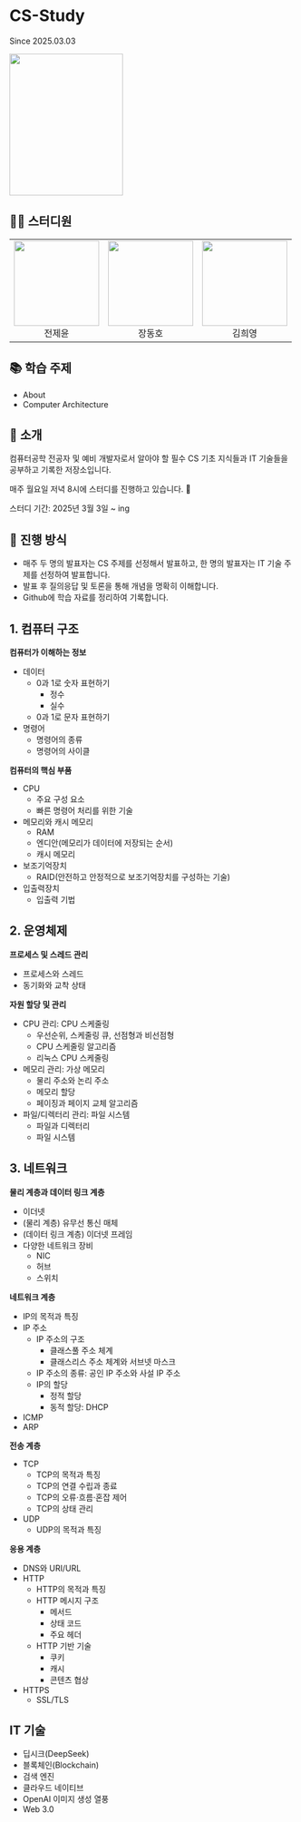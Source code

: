 # CS-Study

Since 2025.03.03

<img src="https://contents.kyobobook.co.kr/sih/fit-in/458x0/pdt/9791169212540.jpg" width="200" height="250"/>

## 👨‍💻 스터디원

<table style="border: none;">
  <tr>
    <td align="center" style="border: none;"><img src="https://github.com/user-attachments/assets/586301db-73c1-4220-af97-7927968cbede" width="150" height="150"/><br/>전제윤</td>
    <td align="center" style="border: none;"><img src="https://github.com/user-attachments/assets/8229218f-ebde-47a8-bf73-14ece4efe787" width="150" height="150"/><br/>장동호</td>
    <td align="center" style="border: none;"><img src="https://github.com/user-attachments/assets/b742962b-fd33-492e-86a5-7e0529f14501" width="150" height="150"/><br/>김희영</td>
</table>

## 📚 학습 주제

- About
- Computer Architecture

## 📖 소개

컴퓨터공학 전공자 및 예비 개발자로서 알아야 할 필수 CS 기초 지식들과 IT 기술들을 공부하고 기록한 저장소입니다.

매주 월요일 저녁 8시에 스터디를 진행하고 있습니다. 🌙

스터디 기간: 2025년 3월 3일 ~ ing

## 📝 진행 방식

- 매주 두 명의 발표자는 CS 주제를 선정해서 발표하고, 한 명의 발표자는 IT 기술 주제를 선정하여 발표합니다.
- 발표 후 질의응답 및 토론을 통해 개념을 명확히 이해합니다.
- Github에 학습 자료를 정리하여 기록합니다.

## 1. 컴퓨터 구조

**컴퓨터가 이해하는 정보**

- 데이터
  - 0과 1로 숫자 표현하기
    - 정수
    - 실수
  - 0과 1로 문자 표현하기
- 명령어
  - 명령어의 종류
  - 명령어의 사이클

**컴퓨터의 핵심 부품**

- CPU
  - 주요 구성 요소
  - 빠른 명령어 처리를 위한 기술
- 메모리와 캐시 메모리
  - RAM
  - 엔디안(메모리가 데이터에 저장되는 순서)
  - 캐시 메모리
- 보조기억장치
  - RAID(안전하고 안정적으로 보조기억장치를 구성하는 기술)
- 입출력장치
  - 입출력 기법

## 2. 운영체제

**프로세스 및 스레드 관리**

- 프로세스와 스레드
- 동기화와 교착 상태

**자원 할당 및 관리**

- CPU 관리: CPU 스케줄링
  - 우선순위, 스케줄링 큐, 선점형과 비선점형
  - CPU 스케줄링 알고리즘
  - 리눅스 CPU 스케줄링
- 메모리 관리: 가상 메모리
  - 물리 주소와 논리 주소
  - 메모리 할당
  - 페이징과 페이지 교체 알고리즘
- 파일/디렉터리 관리: 파일 시스템
  - 파일과 디렉터리
  - 파일 시스템

## 3. 네트워크

**물리 계층과 데이터 링크 계층**

- 이더넷
- (물리 계층) 유무선 통신 매체
- (데이터 링크 계층) 이더넷 프레임
- 다양한 네트워크 장비
  - NIC
  - 허브
  - 스위치

**네트워크 계층**

- IP의 목적과 특징
- IP 주소
  - IP 주소의 구조
    - 클래스풀 주소 체계
    - 클래스리스 주소 체계와 서브넷 마스크
  - IP 주소의 종류: 공인 IP 주소와 사설 IP 주소
  - IP의 할당
    - 정적 할당
    - 동적 할당: DHCP
- ICMP
- ARP

**전송 계층**

- TCP
  - TCP의 목적과 특징
  - TCP의 연결 수립과 종료
  - TCP의 오류·흐름·혼잡 제어
  - TCP의 상태 관리
- UDP
  - UDP의 목적과 특징

**응용 계층**

- DNS와 URI/URL
- HTTP
  - HTTP의 목적과 특징
  - HTTP 메시지 구조
    - 메서드
    - 상태 코드
    - 주요 헤더
  - HTTP 기반 기술
    - 쿠키
    - 캐시
    - 콘텐츠 협상
- HTTPS
  - SSL/TLS

## IT 기술

- 딥시크(DeepSeek)
- 블록체인(Blockchain)
- 검색 엔진
- 클라우드 네이티브
- OpenAI 이미지 생성 열풍
- Web 3.0
